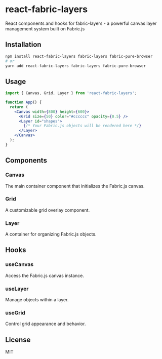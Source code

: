 # react-fabric-layers

React components and hooks for fabric-layers - a powerful canvas layer management system built on Fabric.js

## Installation

```bash
npm install react-fabric-layers fabric-layers fabric-pure-browser
# or
yarn add react-fabric-layers fabric-layers fabric-pure-browser
```

## Usage

```jsx
import { Canvas, Grid, Layer } from 'react-fabric-layers';

function App() {
  return (
    <Canvas width={800} height={600}>
      <Grid size={50} color="#cccccc" opacity={0.5} />
      <Layer id="shapes">
        {/* Your Fabric.js objects will be rendered here */}
      </Layer>
    </Canvas>
  );
}
```

## Components

### Canvas
The main container component that initializes the Fabric.js canvas.

### Grid
A customizable grid overlay component.

### Layer
A container for organizing Fabric.js objects.

## Hooks

### useCanvas
Access the Fabric.js canvas instance.

### useLayer
Manage objects within a layer.

### useGrid
Control grid appearance and behavior.

## License

MIT
